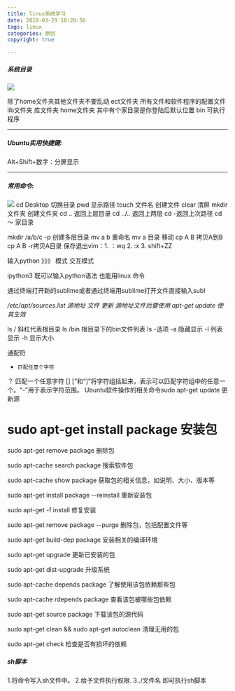 ```yaml
---
title: linux系统学习
date: 2018-03-29 10:20:56
tags: linux
categories:	原创
copyright: true

---
```

##### 系统目录
![](http://ohl8u210m.bkt.clouddn.com/7-1.jpg)

除了home文件夹其他文件夹不要乱动
ect文件夹 所有文件和软件程序的配置文件
lib文件夹    库文件夹
home文件夹    其中有个家目录是你登陆后默认位置
bin    可执行程序


_ _ _


##### Ubuntu实用快捷键:
Alt+Shift+数字：分屏显示

_ _ _

##### 常用命令:
![](http://ohl8u210m.bkt.clouddn.com/7-2.png)
cd Desktop    切换目录
pwd  显示路径
touch 文件名    创建文件
clear 清屏
mkdir 文件夹    创建文件夹
cd .. 返回上层目录
cd ../.. 返回上两层
cd -返回上次路径
cd ～ 家目录

mkdir /a/b/c -p  创建多层目录
mv a  b     重命名
mv a  目录    移动
cp A B   拷贝A到B
cp  A  B -r拷贝A目录
保存退出vim：1. ：wq     2. :x     3. shift+ZZ

输入python    》》》 模式 交互模式

ipython3     既可以输入python语法 也能用linux 命令

通过终端打开新的sublime或者通过终端用sublime打开文件直接输入subl

*/etc/apt/sources.list     源地址 文件    更新 源地址文件后要使用 apt-get update 使其生效*

ls /    斜杠代表根目录
ls /bin    根目录下的bin文件列表
ls -选项   -a 隐藏显示 -l 列表显示 -h 显示大小

通配符
*     匹配任意个字符
？     匹配一个任意字符
[] [”和“]”将字符组括起来，表示可以匹配字符组中的任意一个。“-”用于表示字符范围。
Ubuntu软件操作的相关命令sudo apt-get update 更新源

sudo apt-get install package 安装包
=
sudo apt-get remove package 删除包

sudo apt-cache search package 搜索软件包

sudo apt-cache show package 获取包的相关信息，如说明、大小、版本等

sudo apt-get install package --reinstall 重新安装包

sudo apt-get -f install 修复安装

sudo apt-get remove package --purge 删除包，包括配置文件等

sudo apt-get build-dep package 安装相关的编译环境

sudo apt-get upgrade 更新已安装的包

sudo apt-get dist-upgrade 升级系统

sudo apt-cache depends package 了解使用该包依赖那些包

sudo apt-cache rdepends package 查看该包被哪些包依赖

sudo apt-get source package 下载该包的源代码

sudo apt-get clean && sudo apt-get autoclean 清理无用的包

sudo apt-get check 检查是否有损坏的依赖

##### sh脚本
1.将命令写入sh文件中。
2.给予文件执行权限.
3../文件名  即可执行sh脚本

